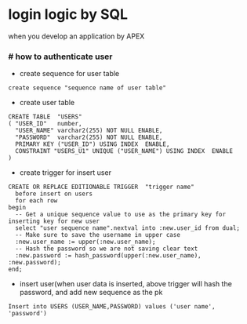 # login logic by SQL
when you develop an application by APEX

### # how to authenticate user
  * create sequence for user table
```
create sequence "sequence name of user table"
```
  * create user table
```
CREATE TABLE  "USERS" 
( "USER_ID"   number, 
  "USER_NAME" varchar2(255) NOT NULL ENABLE, 
  "PASSWORD"  varchar2(255) NOT NULL ENABLE, 
  PRIMARY KEY ("USER_ID") USING INDEX  ENABLE, 
  CONSTRAINT "USERS_U1" UNIQUE ("USER_NAME") USING INDEX  ENABLE
)
```
  * create trigger for insert user
```
CREATE OR REPLACE EDITIONABLE TRIGGER  "trigger name" 
  before insert on users 
  for each row 
begin 
  -- Get a unique sequence value to use as the primary key for inserting key for new user
  select "user sequence name".nextval into :new.user_id from dual; 
  -- Make sure to save the username in upper case
  :new.user_name := upper(:new.user_name); 
  -- Hash the password so we are not saving clear text
  :new.password := hash_password(upper(:new.user_name), :new.password); 
end; 
```
  * insert user(when user data is inserted, above trigger will hash the password, and add new sequence as the pk 
```
Insert into USERS (USER_NAME,PASSWORD) values ('user name', 'password')
```
